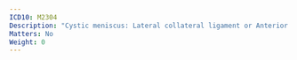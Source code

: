 ```yaml
---
ICD10: M2304
Description: "Cystic meniscus: Lateral collateral ligament or Anterior horn of lateral meniscus"
Matters: No
Weight: 0
---
```

